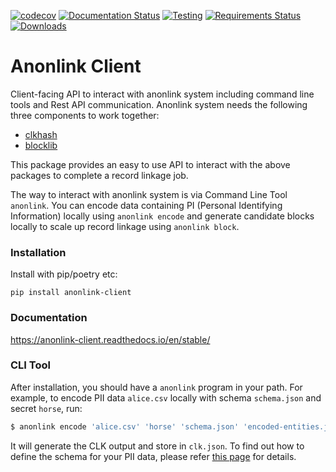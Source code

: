[![codecov](https://codecov.io/gh/data61/anonlink-client/branch/main/graph/badge.svg)](https://codecov.io/gh/data61/anonlink-client)
[![Documentation Status](https://readthedocs.org/projects/anonlink-client/badge/?version=latest)](http://anonlink-client.readthedocs.io/en/latest/?badge=latest)
[![Testing](https://github.com/data61/anonlink-client/actions/workflows/ci.yml/badge.svg?branch=main)](https://github.com/data61/anonlink-client/actions/workflows/ci.yml)
[![Requirements Status](https://requires.io/github/data61/anonlink-client/requirements.svg?branch=main)](https://requires.io/github/data61/anonlink-client/requirements/?branch=main)
[![Downloads](https://pepy.tech/badge/anonlink-client)](https://pepy.tech/project/anonlink-client)
# Anonlink Client


Client-facing API to interact with anonlink system including command line tools and Rest API communication.
Anonlink system needs the following three components to work together:

* [clkhash](https://github.com/data61/clkhash)
* [blocklib](https://github.com/data61/blocklib)

This package provides an easy to use API to interact with the above packages to complete a record linkage job.

The way to interact with anonlink system is via Command Line Tool `anonlink`. You can encode data containing PI (Personal
 Identifying Information) locally using `anonlink encode` and generate candidate blocks locally to scale up record linkage 
 using `anonlink block`.

### Installation

Install with pip/poetry etc:

```python3
pip install anonlink-client
```

### Documentation

https://anonlink-client.readthedocs.io/en/stable/

### CLI Tool

After installation, you should have a `anonlink` program in your path. For
example, to encode PII data  `alice.csv` locally with schema `schema.json` and secret `horse`, run:
```bash
$ anonlink encode 'alice.csv' 'horse' 'schema.json' 'encoded-entities.json'
```

It will generate the CLK output and store in `clk.json`. To find out how to define the schema
for your PII data, please refer [this page](https://clkhash.readthedocs.io/en/stable/schema.html) for 
details.

